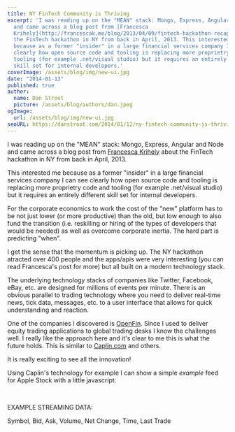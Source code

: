 ```yaml
---
title: NY FinTech Community is Thriving
excerpt: 'I was reading up on the "MEAN" stack: Mongo, Express, Angular and Node
  and came across a blog post from [Francesca
  Krihely](http://francescak.me/blog/2013/04/09/fintech-hackathon-recap/) about
  the FinTech hackathon in NY from back in April, 2013. This interested me
  because as a former "insider" in a large financial services company I can see
  clearly how open source code and tooling is replacing more proprietry code and
  tooling (for example .net/visual studio) but it requires an entirely different
  skill set for internal developers.'
coverImage: /assets/blog/img/new-ui.jpg
date: "2014-01-13"
published: true
author:
  name: Dan Stroot
  picture: /assets/blog/authors/dan.jpeg
ogImage:
  url: /assets/blog/img/new-ui.jpg
seoURL: https://danstroot.com/2014/01/12/ny-fintech-community-is-thriving/
---
```


I was reading up on the "MEAN" stack: Mongo, Express, Angular and Node and came across a blog post from [Francesca Krihely](http://francescak.me/blog/2013/04/09/fintech-hackathon-recap/) about the FinTech hackathon in NY from back in April, 2013.

This interested me because as a former "insider" in a large financial services company I can see clearly how open source code and tooling is replacing more proprietry code and tooling (for example .net/visual studio) but it requires an entirely different skill set for internal developers.

For the corporate economics to work the cost of the "new" platform has to be not just lower (or more productive) than the old, but low enough to also fund the transition (i.e. reskilling or hiring of the types of developers that would be needed) as well as overcome corporate inertia. The hard part is predicting "when".

I get the sense that the momentum is picking up. The NY hackathon atracted over 400 people and the apps/apis were very interesting (you can read Francesca's post for more) but all built on a modern technology stack.

The underlying technology stacks of companies like Twitter, Facebook, eBay, etc. are designed for millions of events per minute. There is an obvious parallel to trading technology where you need to deliver real-time news, tick data, messages, etc. to a user interface that allows for quick understanding and reaction.

One of the companies I discovered is [OpenFin](https://openf.in/). Since I used to deliver equity trading applications to global trading desks I know the challenges well. I really like the approach here and it's clear to me this is what the future holds. This is similar to [Caplin.com](http://www.caplin.com) and others.

It is really exciting to see all the innovation!

Using Caplin's technology for example I can show a simple _example_ feed for Apple Stock with a little javascript:

<script type="text/javascript" src="http://platform.caplin.com/sljs/streamlink.js"></script>

<script>

    // Get the streamLink.
    var streamLink = caplin.streamlink.StreamLinkFactory.create({
                  username: "pat",
                  password: "cappass",
      liberator_urls: "rttp://platform.caplin.com"
    });

    // Define the subscription listener.
    var subscriptionListener = {

      onSubscriptionStatus : function(subscription, event) {
        log(subscription.getSubject() + " is now " + event.getStatus());
      },

      onSubscriptionError : function(subscription, event) {
        log("Error: Subject " + subscription.getSubject() + " is " + event.getError());
      },

      onRecordUpdate : function(subscription, event) {
        //Place each updated field into a map of all events.
        //This will act as a cache of all the current values,
        //not just the values updated in this event
        for (field in event.getFields())
        {
          fields[field] = event.getFields()[field];
        }
        render();
        streamlink.disconnect();
      }
    };

    // Display the latest record values.
    var fields = {};
    function render() {
       document.getElementById("recordLog").innerHTML = symbol + "\t" +
        fields["BestBid"] + "\t" + fields["BestAsk"] + "\t" + fields["VolumeAcc"] + "\t" + fields["NetChange"] + "\t" + fields["Time"] + "\t" + fields["Last"];
    }

    // Subscribe to the record.
    var symbol = "AAPL";
    var subject = "/EXAMPLES/PRICING/TYPE1/" + symbol;
    streamLink.subscribe(subject, subscriptionListener);

    // Connect.
    streamLink.connect();

</script>

<div class="container">
<!-- <div class="container" onunload="streamLink.disconnect();"> -->
  <br>
  <p>EXAMPLE STREAMING DATA:</p>
  <p>Symbol, Bid, Ask, Volume, Net Change, Time, Last Trade</p>
  <p id="recordLog" style="color:blue"></p>
</div>
